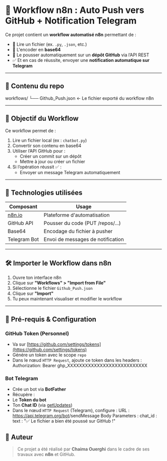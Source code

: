 # 🤖 Workflow n8n : Auto Push vers GitHub + Notification Telegram

Ce projet contient un **workflow automatisé n8n** permettant de :
- 📄 Lire un fichier (ex. `.py`, `.json`, etc.)
- 🔐 L'encoder en **base64**
- 🚀 Le pousser automatiquement sur un **dépôt GitHub** via l’API REST
- ✅ Et en cas de réussite, envoyer une **notification automatique sur Telegram**

---

## 📁 Contenu du repo

workflows/
└── Github_Push.json ← Le fichier exporté du workflow n8n

---

## 🎯 Objectif du Workflow

Ce workflow permet de :
1. Lire un fichier local (ex : `chatbot.py`)
2. Convertir son contenu en base64
3. Utiliser l’API GitHub pour :
   - Créer un commit sur un dépôt
   - Mettre à jour ou créer un fichier
4. Si l’opération réussit ✅ :
   - Envoyer un message Telegram automatiquement

---

## 🔧 Technologies utilisées

| Composant     | Usage                                |
|---------------|--------------------------------------|
| [n8n.io](https://n8n.io)     | Plateforme d'automatisation          |
| GitHub API    | Pousser du code (PUT /repos/...)     |
| Base64        | Encodage du fichier à pusher         |
| Telegram Bot  | Envoi de messages de notification    |

---

## 🛠️ Importer le Workflow dans n8n

1. Ouvre ton interface n8n
2. Clique sur **"Workflows" > "Import from File"**
3. Sélectionne le fichier `Github_Push.json`
4. Clique sur **"Import"**
5. Tu peux maintenant visualiser et modifier le workflow

---

## 🔑 Pré-requis & Configuration

### GitHub Token (Personnel)
- Va sur [https://github.com/settings/tokens](https://github.com/settings/tokens)
- Génére un token avec le scope `repo`
- Dans le nœud `HTTP Request`, ajoute ce token dans les headers :
  Authorization: Bearer ghp_XXXXXXXXXXXXXXXXXXXXXXXXXXX

### Bot Telegram
- Crée un bot via **BotFather**
- Récupère :
- Le **Token du bot**
- Ton **Chat ID** (via [getUpdates](https://api.telegram.org/bot<your-bot-token>/getUpdates))
- Dans le nœud `HTTP Request` (Telegram), configure :
URL : https://api.telegram.org/bot<your-bot-token>/sendMessage
Body Parameters :
chat_id : <ton chat_id>
text : "✅ Le fichier a bien été poussé sur GitHub !"
## 👤 Auteur

> Ce projet a été réalisé par **Chaima Ouerghi** dans le cadre de ses travaux avec **n8n** et GitHub.

